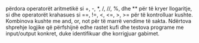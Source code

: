 përdora operatorët aritmetikë si +, -, *, /, //, %, dhe ** për të kryer llogaritje, si dhe operatorët krahasues si ==, !=, <, <=, >, >= për të kontrolluar kushte. Kombinova kushte me and, or, not për të marrë vendime të sakta. Ndërtova shprehje logjike që përfshijnë edhe rastet kufi dhe testova programe me input/output konkret, duke identifikuar dhe korrigjuar gabimet.
